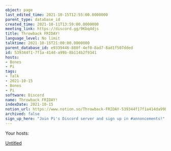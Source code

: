 ```yaml
---
object: page
last_edited_time: 2021-10-15T12:55:00.0000000
parent_type: database_id
created_time: 2021-10-11T13:59:00.0000000
meeting_link: https://discord.gg/9Kbq4djs
title: Throwback FRIDAY!
language_level: No limit
talktime: 2021-10-15T21:00:00.0000000
parent_database_id: e9339446-880f-4ef0-8ad7-8ad1f507dded
id: 539344f1-7f1a-414d-a99b-8b114b2f9341
hosts:
- Bones
- Pi
tags:
- Talk
- 2021-10-15
- Bones
- Pi
software: Discord
name: Throwback FRIDAY!
indexDate: 2021-10-15
notion_url: https://www.notion.so/Throwback-FRIDAY-539344f17f1a414da99b8b114b2f9341
archived: false
sign_up_here: "Join Pi's Discord server and sign up in #annoncements!"
---
```




Your hosts:

[Untitled](https://www.notion.so/482e61b02b9c4456b2b4fe86bb7544c6)   





